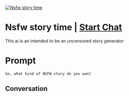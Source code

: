 
[![Nsfw story time](https://flow-prompt-covers.s3.us-west-1.amazonaws.com/icon/Minimalist/i6.png)](https://gptcall.net/chat.html?data=%7B%22contact%22%3A%7B%22id%22%3A%22XYfOKNJuRDjA9W5Or3mQb%22%2C%22flow%22%3Atrue%7D%7D)
# Nsfw story time | [Start Chat](https://gptcall.net/chat.html?data=%7B%22contact%22%3A%7B%22id%22%3A%22XYfOKNJuRDjA9W5Or3mQb%22%2C%22flow%22%3Atrue%7D%7D)
This ai is an intended to be an uncensored story generator 

# Prompt

```
So, what kind of NSFW story do you want
```

## Conversation




